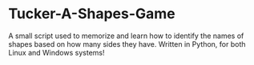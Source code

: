 # Tucker-A-Shapes-Game
A small script used to memorize and learn how to identify the names of shapes based on how many sides they have.
Written in Python, for both Linux and Windows systems!
